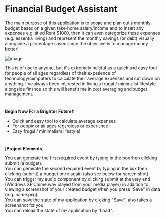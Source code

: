 # Financial Budget Assistant

The main purpose of this application is to scope and plan out a monthly budget based on a given take-home salary/income
and to insert any expenses e.g. titled Rent $1000, then it can even categorize these expenses (e.g. essential living)
and represent the monthly savings (or debt) visually alongside a percentage saved since the objective is to manage
money better!

![image](https://img.huffingtonpost.com/asset/5d8bf2c91e000058007256ab.jpeg?ops=scalefit_720_noupscale)

This is of use to anyone, but it's extremely helpful as a quick and easy tool for people of all ages
regardless of their experience of technology/computers to calculate their average expenses and cut down on anything.
I've always been interested in living a frugal / minimalist lifestyle alongside finance so this will benefit me in cost 
averaging and budget management. 
#

**Begin Now For a Brighter Future!:**
- Quick and easy tool to calculate average expenses
- For people of all ages regardless of experience
- Easy frugal / minimalism lifestyle!


#




[**Project Elements**]

You can generate the first required event by typing in the box then clicking submit (a budget). <br>
You can generate the second required event by typing in the box then clicking (submit) a budget once again (also see
below for screen shot). <br>
You can trigger my audio component by clicking submit at the very end (Windows XP Chime.wav played from your media
player) in addition to viewing a screenshot of your created budget when you press "Save" in data (e.g. name.png). <br>
You can save the state of my application by clicking "Save", also takes a screenshot for you. <br>
You can reload the state of my application by "Load".

